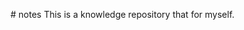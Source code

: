 #   n o t e s  
  
 T h i s     i s   a   k n o w l e d g e   r e p o s i t o r y   t h a t   f o r   m y s e l f . 